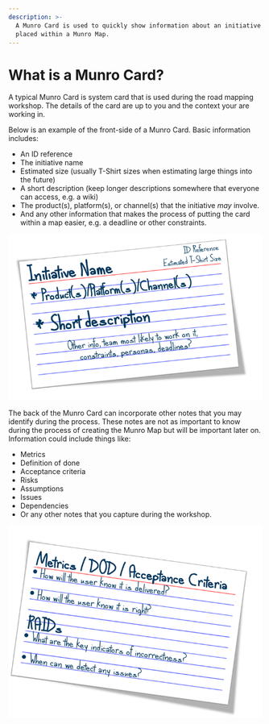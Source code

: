 ```yaml
---
description: >-
  A Munro Card is used to quickly show information about an initiative to be
  placed within a Munro Map.
---
```


# What is a Munro Card?

A typical Munro Card is system card that is used during the road mapping workshop. The details of the card are up to you and the context your are working in.

Below is an example of the front-side of a Munro Card. Basic information includes: 

* An ID reference 
* The initiative name
* Estimated size \(usually T-Shirt sizes when estimating large things into the future\)
* A short description \(keep longer descriptions somewhere that everyone can access, e.g. a wiki\)
* The product\(s\), platform\(s\), or channel\(s\) that the initiative _may_ involve.
* And any other information that makes the process of putting the card within a map easier, e.g. a deadline or other constraints. 

![](../.gitbook/assets/card1.png)

The back of the Munro Card can incorporate other notes that you may identify during the process. These notes are not as important to know during the process of creating the Munro Map but will be important later on. Information could include things like:

* Metrics
* Definition of done
* Acceptance criteria
* Risks
* Assumptions
* Issues
* Dependencies
* Or any other notes that you capture during the workshop.

![](../.gitbook/assets/card2.png)

